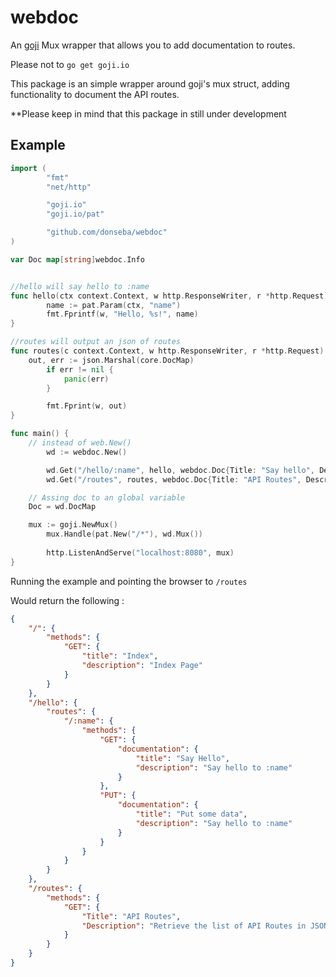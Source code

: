 # webdoc
An [goji](https://github.com/goji/goji) Mux wrapper that allows you to add documentation to routes. 

Please not to `go get goji.io`

This package is an simple wrapper around goji's mux struct, adding functionality to document the API routes.

**Please keep in mind that this package in still under development

## Example
``` go
import (
        "fmt"
        "net/http"

        "goji.io"
        "goji.io/pat"

        "github.com/donseba/webdoc"
)

var Doc map[string]webdoc.Info


//hello will say hello to :name
func hello(ctx context.Context, w http.ResponseWriter, r *http.Request) {
        name := pat.Param(ctx, "name")
        fmt.Fprintf(w, "Hello, %s!", name)
}

//routes will output an json of routes
func routes(c context.Context, w http.ResponseWriter, r *http.Request) {
	out, err := json.Marshal(core.DocMap)
        if err != nil {
            panic(err)
        }

        fmt.Fprint(w, out)
}

func main() {
	// instead of web.New()
        wd := webdoc.New()

        wd.Get("/hello/:name", hello, webdoc.Doc{Title: "Say hello", Description: "Say hello to :name"})
        wd.Get("/routes", routes, webdoc.Doc{Title: "API Routes", Description: "Retrieve the list of API Routes in JSON format"})

	// Assing doc to an global variable
	Doc = wd.DocMap

	mux := goji.NewMux()
        mux.Handle(pat.New("/*"), wd.Mux())
        
        http.ListenAndServe("localhost:8080", mux)
}
```

Running the example and pointing the browser to `/routes`

Would return the following :
``` json
{
	"/": {
		"methods": {
			"GET": {
				"title": "Index",
				"description": "Index Page"
			}
		}
	},
	"/hello": {
		"routes": {
			"/:name": {
				"methods": {
					"GET": {
						"documentation": {
							"title": "Say Hello",
							"description": "Say hello to :name"
						}
					},
					"PUT": {
						"documentation": {
							"title": "Put some data",
							"description": "Say hello to :name"
						}
					}
				}
			}
		}
	},
	"/routes": {
		"methods": {
			"GET": {
				"Title": "API Routes",
				"Description": "Retrieve the list of API Routes in JSON format"
			}
		}
	}
}
```
